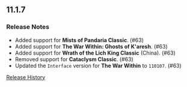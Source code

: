 ## 11.1.7

### Release Notes

- Added support for **Mists of Pandaria Classic**. (#63)
- Added support for **The War Within: Ghosts of K'aresh**. (#63)
- Added support for **Wrath of the Lich King Classic** (China). (#63)
- Removed support for **Cataclysm Classic**. (#63)
- Updated the `Interface` version for **The War Within** to `110107`. (#63)

[Release History](https://github.com/SFX-WoW/Masque_Entropy/wiki/History)
